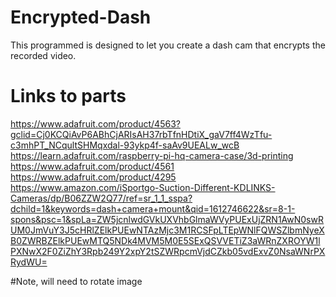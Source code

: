 # Encrypted-Dash
This programmed is designed to let you create a dash cam that encrypts the recorded video.

# Links to parts
https://www.adafruit.com/product/4563?gclid=Cj0KCQiAvP6ABhCjARIsAH37rbTfnHDtiX_gaV7ff4WzTfu-c3mhPT_NCqultSHMqxdal-93ykp4f-saAv9UEALw_wcB
https://learn.adafruit.com/raspberry-pi-hq-camera-case/3d-printing
https://www.adafruit.com/product/4561
https://www.adafruit.com/product/4295
https://www.amazon.com/iSportgo-Suction-Different-KDLINKS-Cameras/dp/B06ZZW2Q77/ref=sr_1_1_sspa?dchild=1&keywords=dash+camera+mount&qid=1612746622&sr=8-1-spons&psc=1&spLa=ZW5jcnlwdGVkUXVhbGlmaWVyPUExUjZRN1AwN0swRUM0JmVuY3J5cHRlZElkPUEwNTAzMjc3M1RCSFpLTEpWNlFQWSZlbmNyeXB0ZWRBZElkPUEwMTQ5NDk4MVM5M0E5SExQSVVETiZ3aWRnZXROYW1lPXNwX2F0ZiZhY3Rpb249Y2xpY2tSZWRpcmVjdCZkb05vdExvZ0NsaWNrPXRydWU=

#Note, will need to rotate image
